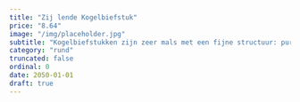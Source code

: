 ```yaml
---
title: "Zij lende Kogelbiefstuk"
price: "8.64"
image: "/img/placeholder.jpg"
subtitle: "Kogelbiefstukken zijn zeer mals met een fijne structuur: pure verwennerij voor vleesliefhebbers. Rood/ medium bereiding geeft een meer mals en sappiger smaakbeleving. Een feestje met champignons en rode wijn."
category: "rund"
truncated: false
ordinal: 0
date: 2050-01-01
draft: true
---
```

